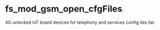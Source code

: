 # fs_mod_gsm_open_cfgFiles
4G unlocked IoT board devices for telephony and services config iles list.
